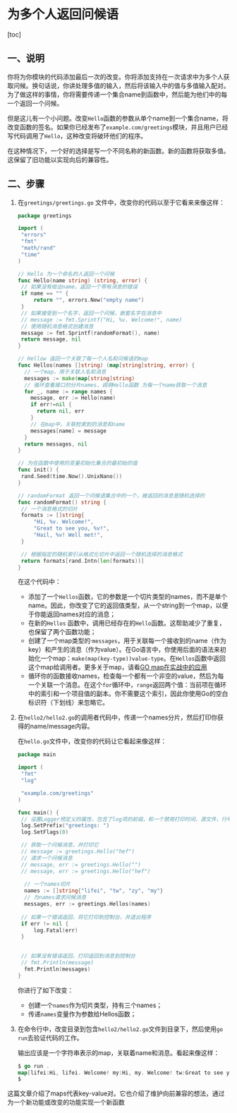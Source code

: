 # 为多个人返回问候语

[toc]

## 一、说明

你将为你模块的代码添加最后一次的改变。你将添加支持在一次请求中为多个人获取问候。换句话说，你讲处理多值的输入，然后将该输入中的值与多值输入配对。为了做这样的事情，你将需要传递一个集合name到函数中，然后能为他们中的每一个返回一个问候。

但是这儿有一个小问题。改变`Hello`函数的参数从单个name到一个集合name，将改变函数的签名。如果你已经发布了`example.com/greetings`模块，并且用户已经写代码调用了`Hello`，这种改变将破环他们的程序。

在这种情况下，一个好的选择是写一个不同名称的新函数。新的函数将获取多值。这保留了旧功能以实现向后的兼容性。

## 二、步骤

1. 在`greetings/greetings.go` 文件中，改变你的代码以至于它看来来像这样：

   ```go
   package greetings
   
   import (
   	"errors"
   	"fmt"
   	"math/rand"
   	"time"
   )
   
   // Hello 为一个命名的人返回一个问候
   func Hello(name string) (string, error) {
   	// 如果没有给出name，返回一个带有消息的错误
   	if name == "" {
   		return "", errors.New("empty name")
   	}
   	// 如果接受到一个名字，返回一个问候，嵌套名字在消息中
   	// message := fmt.Sprintf("Hi, %v. Welcome!", name)
   	// 使用随机消息格式创建消息
   	message := fmt.Sprintf(randomFormat(), name)
   	return message, nil
   }
   
   // Hellow 返回一个关联了每一个人名和问候语的map
   func Hellos(names []string) (map[string]string, error) {
     // 一个map，用于关联人名和消息
     messages := make(map[string]string)
     // 循环查看接口的分片names，调用Hello函数 为每一个name获取一个消息
     for _, name := range names {
       message, err := Hello(name)
       if err!=nil {
         return nil, err
       }
       // 在map中，关联检索到的消息和name
       messages[name] = message
     }
     return messages, nil
   }
   
   // 为在函数中使用的变量初始化集合的最初始的值
   func init() {
   	rand.Seed(time.Now().UnixNano())
   }
   
   // randomFormat 返回一个问候语集合中的一个，被返回的消息是随机选择的
   func randomFormat() string {
   	// 一个消息格式的切片
   	formats := []string{
   		"Hi, %v. Welcome!",
   		"Great to see you, %v!",
   		"Hail, %v! Well met!",
   	}
   
   	// 根据指定的随机索引从格式化切片中返回一个随机选择的消息格式
   	return formats[rand.Intn(len(formats))]
   }
   
   ```

   在这个代码中：

   - 添加了一个`Hellos`函数，它的参数是一个切片类型的names，而不是单个name。因此，你改变了它的返回值类型，从一个string到一个map，以便于你能返回names对应的消息；
   - 在新的`Hellos` 函数中，调用已经存在的`Hello`函数。这帮助减少了重复，也保留了两个函数功能；
   - 创建了一个map类型的·`messages`，用于关联每一个接收到的name（作为key）和产生的消息（作为value）。在Go语言中，你使用后面的语法来初始化一个map：`make(map(key-type))value-type`。在`Hellos`函数中返回这个map给调用者。更多关于map，请看[GO map在实战中的应用](https://go.dev/blog/maps)
   - 循环你的函数接收names，检查每一个都有一个非空的value，然后为每一个关联一个消息。在这个`for`循环中，`range`返回两个值：当前项在循环中的索引和一个项目值的副本。你不需要这个索引，因此你使用Go的空白标识符（下划线）来忽略它。

2. 在`hello2/hello2.go`的调用者代码中，传递一个names分片，然后打印你获得的name/message内容。

   在`hello.go`文件中，改变你的代码让它看起来像这样：

   ```go
   package main
   
   import (
   	"fmt"
   	"log"
   
   	"example.com/greetings"
   )
   
   func main() {
   	// 设置Logger预定义的属性，包含了log项的前缀，和一个禁用打印时间，源文件，行号的标识。
   	log.SetPrefix("greetings: ")
   	log.SetFlags(0)
   
   	// 获取一个问候消息，并打印它
   	// message := greetings.Hello("hef")
   	// 请求一个问候消息
   	// message, err := greetings.Hello("")
   	// message, err := greetings.Hello("hef")
     
     // 一个names切片
     names := []string{"lifei", "tw", "zy", "my"}
     // 为names请求问候消息
     messages, err := greetings.Hellos(names)
    
   	// 如果一个错误返回，将它打印到控制台，并退出程序
   	if err != nil {
   		log.Fatal(err)
   	}
   
     
   	// 如果没有错误返回，打印返回到消息到控制台
   	// fmt.Println(message)
     fmt.Println(messages)
   }
   
   ```

   你进行了如下改变：

   - 创建一个`names`作为切片类型，持有三个names；
   - 传递`names`变量作为参数给Hellos函数；

3. 在命令行中，改变目录到包含`hello2/hello2.go`文件到目录下，然后使用`go run`去验证代码的工作。

   输出应该是一个字符串表示的map，关联着name和消息。看起来像这样：

   ```go
   $ go run .
   map[lifei:Hi, lifei. Welcome! my:Hi, my. Welcome! tw:Great to see you, tw! zy:Great to see you, zy!]
   $
   ```

这篇文章介绍了maps代表key-value对。它也介绍了维护向前兼容的想法，通过为一个新功能或改变的功能实现一个新函数

